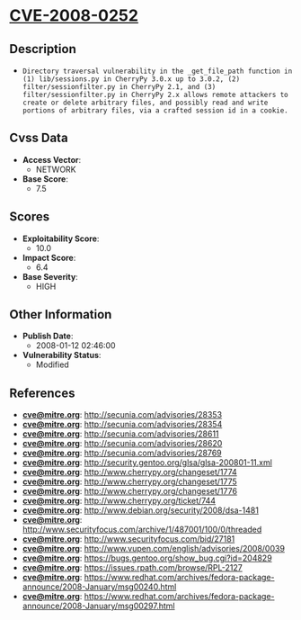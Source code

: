
# [CVE-2008-0252](https://cve.mitre.org/cgi-bin/cvename.cgi?name=CVE-2008-0252)

## Description

- `Directory traversal vulnerability in the _get_file_path function in (1) lib/sessions.py in CherryPy 3.0.x up to 3.0.2, (2) filter/sessionfilter.py in CherryPy 2.1, and (3) filter/sessionfilter.py in CherryPy 2.x allows remote attackers to create or delete arbitrary files, and possibly read and write portions of arbitrary files, via a crafted session id in a cookie.`

## Cvss Data

- **Access Vector**:
  - NETWORK
- **Base Score**:
  - 7.5

## Scores

- **Exploitability Score**:
  - 10.0
- **Impact Score**:
  - 6.4
- **Base Severity**:
  - HIGH

## Other Information

- **Publish Date**:
  - 2008-01-12 02:46:00
- **Vulnerability Status**:
  - Modified

## References

- **cve@mitre.org**: http://secunia.com/advisories/28353
- **cve@mitre.org**: http://secunia.com/advisories/28354
- **cve@mitre.org**: http://secunia.com/advisories/28611
- **cve@mitre.org**: http://secunia.com/advisories/28620
- **cve@mitre.org**: http://secunia.com/advisories/28769
- **cve@mitre.org**: http://security.gentoo.org/glsa/glsa-200801-11.xml
- **cve@mitre.org**: http://www.cherrypy.org/changeset/1774
- **cve@mitre.org**: http://www.cherrypy.org/changeset/1775
- **cve@mitre.org**: http://www.cherrypy.org/changeset/1776
- **cve@mitre.org**: http://www.cherrypy.org/ticket/744
- **cve@mitre.org**: http://www.debian.org/security/2008/dsa-1481
- **cve@mitre.org**: http://www.securityfocus.com/archive/1/487001/100/0/threaded
- **cve@mitre.org**: http://www.securityfocus.com/bid/27181
- **cve@mitre.org**: http://www.vupen.com/english/advisories/2008/0039
- **cve@mitre.org**: https://bugs.gentoo.org/show_bug.cgi?id=204829
- **cve@mitre.org**: https://issues.rpath.com/browse/RPL-2127
- **cve@mitre.org**: https://www.redhat.com/archives/fedora-package-announce/2008-January/msg00240.html
- **cve@mitre.org**: https://www.redhat.com/archives/fedora-package-announce/2008-January/msg00297.html
